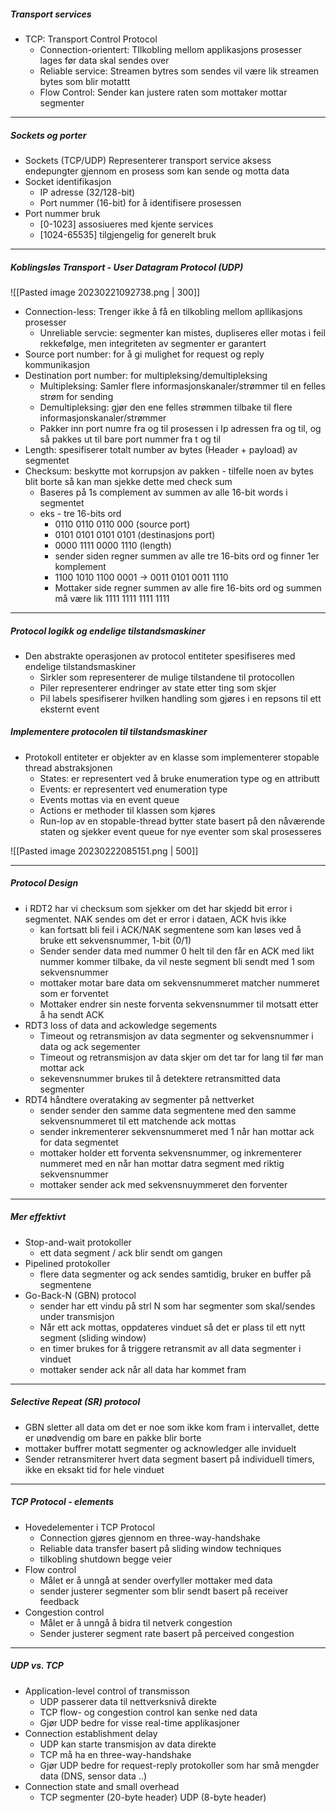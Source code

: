 
##### Transport services
- TCP: Transport Control Protocol 
	- Connection-orientert: TIlkobling mellom applikasjons prosesser lages før data skal sendes over
	- Reliable service: Streamen bytres som sendes vil være lik streamen bytes som blir motattt
	- Flow Control: Sender kan justere raten som mottaker mottar segmenter



<hr>


#####  Sockets og porter
- Sockets (TCP/UDP) Representerer transport service aksess endepungter gjennom en prosess som kan sende og motta data
- Socket identifikasjon
	- IP adresse (32/128-bit)
	- Port nummer (16-bit) for å identifisere prosessen
- Port nummer bruk
	- [0-1023] assosiueres med kjente services
	- [1024-65535] tilgjengelig for generelt bruk


<hr>


##### Koblingsløs Transport - User Datagram Protocol (UDP)
![[Pasted image 20230221092738.png | 300]]
-  Connection-less: Trenger ikke å få en tilkobling mellom apllikasjons prosesser
	- Unreliable servcie: segmenter kan mistes, dupliseres eller motas i feil rekkefølge, men integriteten av segmenter er garantert
- Source port number: for å gi mulighet for request og reply kommunikasjon
- Destination port number: for multipleksing/demultipleksing
	- Multipleksing: Samler flere informasjonskanaler/strømmer til en felles strøm for sending
	- Demultipleksing: gjør den ene felles strømmen tilbake til flere informasjonskanaler/strømmer
	- Pakker inn port numre fra og til prosessen i Ip adressen fra og til, og så pakkes ut til bare port nummer fra t og til
- Length: spesifiserer totalt number av bytes (Header + payload) av segmentet
- Checksum: beskytte mot korrupsjon av pakken - tilfelle noen av bytes blit borte så kan man sjekke dette med check sum
	- Baseres på 1s complement av summen av alle 16-bit words i segmentet
	- eks - tre 16-bits ord
		- 0110 0110 0110 000 (source port)
		- 0101 0101 0101 0101 (destinasjons port)
		- 0000 1111 0000 1110 (length)
		- sender siden regner summen av alle tre 16-bits ord og finner 1er komplement
		- 1100 1010 1100 0001 -> 0011 0101 0011 1110
		- Mottaker side regner summen av alle fire 16-bits ord og summen må være lik 1111 1111 1111 1111


<hr>


##### Protocol logikk og endelige tilstandsmaskiner
- Den abstrakte operasjonen av protocol entiteter spesifiseres med endelige tilstandsmaskiner
	- Sirkler som representerer de mulige tilstandene til protocollen
	- Piler representerer endringer av state etter ting som skjer
	- Pil labels spesifiserer hvilken handling som gjøres i en repsons til ett eksternt event


##### Implementere protocolen til tilstandsmaskiner
- Protokoll entiteter er objekter av en klasse som implementerer stopable thread abstraksjonen
	- States: er representert ved å bruke enumeration type og en attributt
	- Events: er representert ved enumeration type
	- Events mottas via en event queue
	- Actions er methoder til klassen som kjøres
	- Run-lop av en stopable-thread bytter state basert på den nåværende staten og sjekker event queue for nye eventer som skal prosesseres

![[Pasted image 20230222085151.png | 500]]


<hr>


##### Protocol Design
- i RDT2 har vi checksum som sjekker om det har skjedd bit error i segmentet. NAK sendes om det er error i dataen, ACK hvis ikke
	- kan fortsatt bli feil i ACK/NAK segmentene som kan løses ved å bruke ett sekvensnummer, 1-bit (0/1)
	- Sender sender data med nummer 0 helt til den får en ACK med likt nummer kommer tilbake, da vil neste segment bli sendt med 1 som sekvensnummer
	- mottaker motar bare data om sekvensnummeret matcher nummeret som er forventet
	- Mottaker endrer sin neste forventa sekvensnummer til motsatt etter å ha sendt ACK
- RDT3 loss of data and ackowledge segements
	- Timeout og retransmisjon av data segmenter og sekvensnummer i data og ack segementer
	- Timeout og retransmisjon av data skjer om det tar for lang til før man mottar ack
	- sekevensnummer brukes til å detektere retransmitted data segmenter
- RDT4 håndtere overataking av segmenter på nettverket
	- sender sender den samme data segmentene med den samme sekvensnummeret til ett matchende ack mottas
	- sender inkrementerer sekvensnummeret med 1 når han mottar ack for data segmentet
	- mottaker holder ett forventa sekvensnummer, og inkrementerer nummeret med en når han mottar datra segment med riktig sekvensnummer
	- mottaker sender ack med sekvensnuymmeret den forventer


<hr>


##### Mer effektivt
- Stop-and-wait protokoller
	- ett data segment / ack blir sendt om gangen
- Pipelined protokoller
	- flere data segmenter og ack sendes samtidig, bruker en buffer på segmentene
- Go-Back-N (GBN) protocol
	- sender har ett vindu på strl N som har segmenter som skal/sendes under transmisjon
	- Når ett ack mottas, oppdateres vinduet så det er plass til ett nytt segment (sliding window)
	- en timer brukes for å triggere retransmit av all data segmenter i vinduet
	- mottaker sender ack når all data har kommet fram


<hr>


##### Selective Repeat (SR) protocol
- GBN sletter all data om det er noe som ikke kom fram i intervallet, dette er unødvendig om bare en pakke blir borte
- mottaker buffrer motatt segmenter og acknowledger alle inviduelt
- Sender retransmiterer hvert data segment basert på individuell timers, ikke en eksakt tid for hele vinduet


<hr>


##### TCP Protocol - elements
- Hovedelementer i TCP Protocol
	- Connection gjøres gjennom en three-way-handshake
	- Reliable data transfer basert på sliding window techniques
	- tilkobling shutdown begge veier
- Flow control
	- Målet er å unngå at sender overfyller mottaker med data
	- sender justerer segmenter som blir sendt basert på receiver feedback
- Congestion control
	- Målet er å unngå å bidra til netverk congestion
	- Sender justerer segment rate basert på perceived congestion


<hr>


##### UDP vs. TCP
- Application-level control of transmisson
	- UDP passerer data til nettverksnivå direkte
	- TCP flow- og congestion control kan senke ned data
	- Gjør UDP bedre for visse real-time applikasjoner
- Connection establishment delay
	- UDP kan starte transmisjon av data direkte
	- TCP må ha en three-way-handshake
	- Gjør UDP bedre for request-reply protokoller som har små mengder data (DNS, sensor data ..)
- Connection state and small overhead
	- TCP segmenter (20-byte header) UDP (8-byte header)





